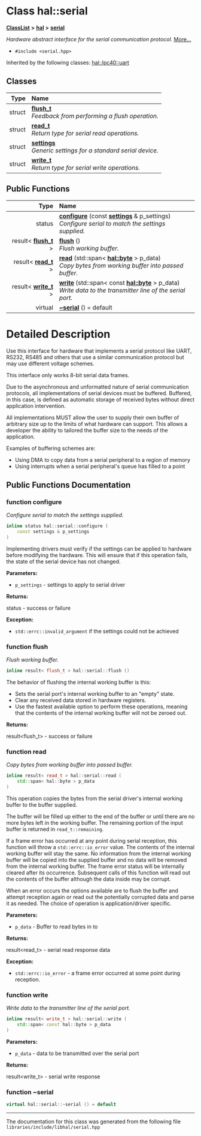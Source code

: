 

# Class hal::serial



[**ClassList**](annotated.md) **>** [**hal**](namespacehal.md) **>** [**serial**](classhal_1_1serial.md)



_Hardware abstract interface for the serial communication protocol._ [More...](#detailed-description)

* `#include <serial.hpp>`





Inherited by the following classes: [hal::lpc40::uart](classhal_1_1lpc40_1_1uart.md)










## Classes

| Type | Name |
| ---: | :--- |
| struct | [**flush\_t**](structhal_1_1serial_1_1flush__t.md) <br>_Feedback from performing a flush operation._  |
| struct | [**read\_t**](structhal_1_1serial_1_1read__t.md) <br>_Return type for serial read operations._  |
| struct | [**settings**](structhal_1_1serial_1_1settings.md) <br>_Generic settings for a standard serial device._  |
| struct | [**write\_t**](structhal_1_1serial_1_1write__t.md) <br>_Return type for serial write operations._  |






















## Public Functions

| Type | Name |
| ---: | :--- |
|  status | [**configure**](#function-configure) (const [**settings**](structhal_1_1serial_1_1settings.md) & p\_settings) <br>_Configure serial to match the settings supplied._  |
|  result&lt; [**flush\_t**](structhal_1_1serial_1_1flush__t.md) &gt; | [**flush**](#function-flush) () <br>_Flush working buffer._  |
|  result&lt; [**read\_t**](structhal_1_1serial_1_1read__t.md) &gt; | [**read**](#function-read) (std::span&lt; [**hal::byte**](namespacehal.md#typedef-byte) &gt; p\_data) <br>_Copy bytes from working buffer into passed buffer._  |
|  result&lt; [**write\_t**](structhal_1_1serial_1_1write__t.md) &gt; | [**write**](#function-write) (std::span&lt; const [**hal::byte**](namespacehal.md#typedef-byte) &gt; p\_data) <br>_Write data to the transmitter line of the serial port._  |
| virtual  | [**~serial**](#function-serial) () = default<br> |




























# Detailed Description


Use this interface for hardware that implements a serial protocol like UART, RS232, RS485 and others that use a similar communication protocol but may use different voltage schemes.


This interface only works 8-bit serial data frames.


Due to the asynchronous and unformatted nature of serial communication protocols, all implementations of serial devices must be buffered. Buffered, in this case, is defined as automatic storage of received bytes without direct application intervention.


All implementations MUST allow the user to supply their own buffer of arbitrary size up to the limits of what hardware can support. This allows a developer the ability to tailored the buffer size to the needs of the application.


Examples of buffering schemes are:



* Using DMA to copy data from a serial peripheral to a region of memory
* Using interrupts when a serial peripheral's queue has filled to a point 




    
## Public Functions Documentation




### function configure 

_Configure serial to match the settings supplied._ 
```C++
inline status hal::serial::configure (
    const settings & p_settings
) 
```



Implementing drivers must verify if the settings can be applied to hardware before modifying the hardware. This will ensure that if this operation fails, the state of the serial device has not changed.




**Parameters:**


* `p_settings` - settings to apply to serial driver 



**Returns:**

status - success or failure 




**Exception:**


* `std::errc::invalid_argument` if the settings could not be achieved 




        



### function flush 

_Flush working buffer._ 
```C++
inline result< flush_t > hal::serial::flush () 
```



The behavior of flushing the internal working buffer is this:



* Sets the serial port's internal working buffer to an "empty" state.
* Clear any received data stored in hardware registers.
* Use the fastest available option to perform these operations, meaning that the contents of the internal working buffer will not be zeroed out.






**Returns:**

result&lt;flush\_t&gt; - success or failure 





        



### function read 

_Copy bytes from working buffer into passed buffer._ 
```C++
inline result< read_t > hal::serial::read (
    std::span< hal::byte > p_data
) 
```



This operation copies the bytes from the serial driver's internal working buffer to the buffer supplied.


The buffer will be filled up either to the end of the buffer or until there are no more bytes left in the working buffer. The remaining portion of the input buffer is returned in `read_t::remaining`.


If a frame error has occurred at any point during serial reception, this function will throw a `std::errc::io_error` value. The contents of the internal working buffer will stay the same. No information from the internal working buffer will be copied into the supplied buffer and no data will be removed from the internal working buffer. The frame error status will be internally cleared after its occurrence. Subsequent calls of this function will read out the contents of the buffer although the data inside may be corrupt.


When an error occurs the options available are to flush the buffer and attempt reception again or read out the potentially corrupted data and parse it as needed. The choice of operation is application/driver specific.




**Parameters:**


* `p_data` - Buffer to read bytes in to 



**Returns:**

result&lt;read\_t&gt; - serial read response data 




**Exception:**


* `std::errc::io_error` - a frame error occurred at some point during reception. 




        



### function write 

_Write data to the transmitter line of the serial port._ 
```C++
inline result< write_t > hal::serial::write (
    std::span< const hal::byte > p_data
) 
```





**Parameters:**


* `p_data` - data to be transmitted over the serial port 



**Returns:**

result&lt;write\_t&gt; - serial write response 





        



### function ~serial 

```C++
virtual hal::serial::~serial () = default
```




------------------------------
The documentation for this class was generated from the following file `libraries/include/libhal/serial.hpp`

